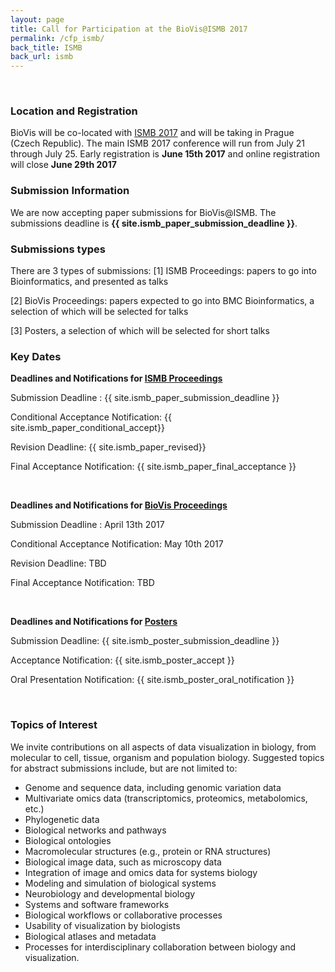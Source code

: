 ```yaml
---
layout: page
title: Call for Participation at the BioVis@ISMB 2017
permalink: /cfp_ismb/
back_title: ISMB
back_url: ismb
---
```

<br>

<!--
<div style="background-color: #f2f2f2; border-style: solid; border-color: #009e9d; padding: 5px;">
<h3> Additional details for BioVis@ISMB 2017 will be announced soon. In the meantime check out last year's event <a href="http://biovis.net/2016/ismb">BioVis@ISMB 2016</a> or our other event co-located with IEEE VIS  <a href="http://biovis.net/2016/ieeevis">BioVis@Vis 2016</a></h3>
</div>
-->

### Location and Registration
BioVis will be co-located with [ISMB 2017](https://www.iscb.org/ismbeccb2017) and will be taking in Prague (Czech Republic). The main ISMB 2017 conference will run from July 21 through July 25. Early registration is **June 15th 2017** and online registration will close **June 29th 2017**


### Submission Information

We are now accepting paper submissions for BioVis@ISMB. The submissions deadline is **{{ site.ismb_paper_submission_deadline }}**.

### Submissions types

There are 3 types of submissions:
[1] ISMB Proceedings: papers to go into Bioinformatics, and presented as talks

[2] BioVis Proceedings: papers expected to go into BMC Bioinformatics, a selection of which will be selected for talks

[3] Posters, a selection of which will be selected for short talks

### Key Dates

**Deadlines and Notifications for <u>ISMB Proceedings</u>**

Submission Deadline :  {{ site.ismb_paper_submission_deadline }}

Conditional Acceptance Notification: {{ site.ismb_paper_conditional_accept}}

Revision Deadline: {{ site.ismb_paper_revised}}

Final Acceptance Notification: {{ site.ismb_paper_final_acceptance }}

<br>

**Deadlines and Notifications for <u>BioVis Proceedings</u>**

Submission Deadline :  April 13th 2017

Conditional Acceptance Notification: May 10th 2017

Revision Deadline: TBD

Final Acceptance Notification: TBD

<br>

**Deadlines and Notifications for <u>Posters</u>**

Submission Deadline: {{ site.ismb_poster_submission_deadline }}

Acceptance Notification: {{ site.ismb_poster_accept }}

Oral Presentation Notification: {{ site.ismb_poster_oral_notification }}

<br>

<!--
**Deadlines and Notifications for <u>Late Breaking Research</u>**

Submission Deadline: {{site.ismb_late_breaking_submission_deadline}}

Acceptance Notification: {{site.ismb_late_breaking_accept}}
-->

### Topics of Interest

We invite contributions on all aspects of data visualization in biology, from molecular to cell, tissue, organism and population biology. Suggested topics for abstract submissions include, but are not limited to:

- Genome and sequence data, including genomic variation data
- Multivariate omics data (transcriptomics, proteomics, metabolomics, etc.)
- Phylogenetic data
- Biological networks and pathways
- Biological ontologies
- Macromolecular structures (e.g., protein or RNA structures)
- Biological image data, such as microscopy data
- Integration of image and omics data for systems biology
- Modeling and simulation of biological systems
- Neurobiology and developmental biology
- Systems and software frameworks
- Biological workflows or collaborative processes
- Usability of visualization by biologists
- Biological atlases and metadata
- Processes for interdisciplinary collaboration between biology and visualization.
